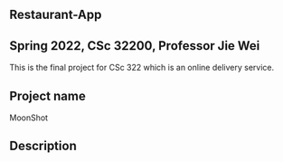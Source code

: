 ## Restaurant-App
## Spring 2022, CSc 32200, Professor Jie Wei
This is the final project for CSc 322 which is an online delivery service.
## Project name
MoonShot

## Description
